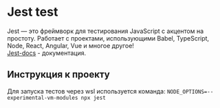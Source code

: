 # Jest test #
Jest — это фреймворк для тестирования JavaScript с акцентом на простоту. Работает с проектами, использующими Babel, TypeScript, Node, React, Angular, Vue и многое другое!<br>
[Jest-docs](https://jestjs.io/ru/docs/getting-started) - документация.
## Инструкция к проекту ##
Для запуска тестов через wsl используется команда: <code>NODE_OPTIONS=--experimental-vm-modules npx jest</code>
